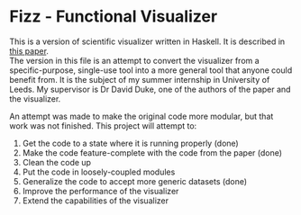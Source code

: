 Fizz - Functional Visualizer
============================

This is a version of scientific visualizer written in Haskell. It is described in [this paper](http://dl.acm.org/citation.cfm?id=1506057 "Huge Data but Small Programs").  
The version in this file is an attempt to convert the visualizer from a specific-purpose, single-use tool into a more general tool that anyone could benefit from. It is the subject of my summer internship in University of Leeds. My supervisor is Dr David Duke, one of the authors of the paper and the visualizer.  

An attempt was made to make the original code more modular, but that work was not finished. This project will attempt to:

1. Get the code to a state where it is running properly (done)
2. Make the code feature-complete with the code from the paper (done)
3. Clean the code up
4. Put the code in loosely-coupled modules
5. Generalize the code to accept more generic datasets (done)
6. Improve the performance of the visualizer
7. Extend the capabilities of the visualizer
